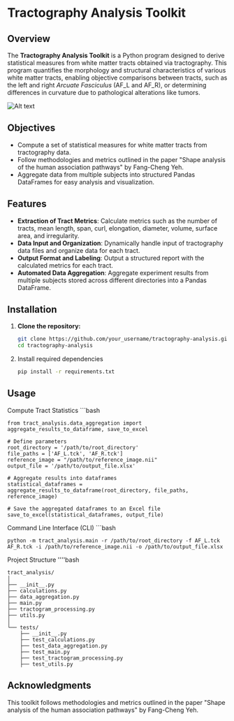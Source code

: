 # Tractography Analysis Toolkit

## Overview
The **Tractography Analysis Toolkit** is a Python program designed to derive statistical measures from white matter tracts obtained via tractography. This program quantifies the morphology and structural characteristics of various white matter tracts, enabling objective comparisons between tracts, such as the left and right *Arcuate Fasciculus* (AF_L and AF_R), or determining differences in curvature due to pathological alterations like tumors.

![Alt text](images/shape_analysis.png)


## Objectives
- Compute a set of statistical measures for white matter tracts from tractography data.
- Follow methodologies and metrics outlined in the paper "Shape analysis of the human association pathways" by Fang-Cheng Yeh.
- Aggregate data from multiple subjects into structured Pandas DataFrames for easy analysis and visualization.

## Features
- **Extraction of Tract Metrics**: Calculate metrics such as the number of tracts, mean length, span, curl, elongation, diameter, volume, surface area, and irregularity.
- **Data Input and Organization**: Dynamically handle input of tractography data files and organize data for each tract.
- **Output Format and Labeling**: Output a structured report with the calculated metrics for each tract.
- **Automated Data Aggregation**: Aggregate experiment results from multiple subjects stored across different directories into a Pandas DataFrame.

## Installation
1. **Clone the repository:**
   ```bash
   git clone https://github.com/your_username/tractography-analysis.git
   cd tractography-analysis
2. Install required dependencies
   ```bash
   pip install -r requirements.txt
## Usage
Compute Tract Statistics
    ```bash
    
    from tract_analysis.data_aggregation import aggregate_results_to_dataframe, save_to_excel
    
    # Define parameters
    root_directory = '/path/to/root_directory'
    file_paths = ['AF_L.tck', 'AF_R.tck']
    reference_image = "/path/to/reference_image.nii"
    output_file = '/path/to/output_file.xlsx'
    
    # Aggregate results into dataframes
    statistical_dataframes = aggregate_results_to_dataframe(root_directory, file_paths, reference_image)
    
    # Save the aggregated dataframes to an Excel file
    save_to_excel(statistical_dataframes, output_file)

Command Line Interface (CLI)
    ```bash
    
    python -m tract_analysis.main -r /path/to/root_directory -f AF_L.tck AF_R.tck -i /path/to/reference_image.nii -o /path/to/output_file.xlsx

Project Structure
    ''''bash

    tract_analysis/
    │
    ├── __init__.py
    ├── calculations.py
    ├── data_aggregation.py
    ├── main.py
    ├── tractogram_processing.py
    ├── utils.py
    │
    └── tests/
        ├── __init__.py
        ├── test_calculations.py
        ├── test_data_aggregation.py
        ├── test_main.py
        ├── test_tractogram_processing.py
        ├── test_utils.py

## Acknowledgments
This toolkit follows methodologies and metrics outlined in the paper "Shape analysis of the human association pathways" by Fang-Cheng Yeh.

